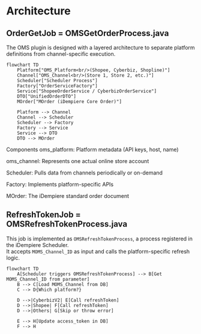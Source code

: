 # Architecture

## OrderGetJob = OMSGetOrderProcess.java

The OMS plugin is designed with a layered architecture to separate platform definitions from channel-specific execution.



```mermaid
flowchart TD
    Platform["OMS_Platform<br/>(Shopee, Cyberbiz, Shopline)"]
    Channel["OMS_Channel<br/>(Store 1, Store 2, etc.)"]
    Scheduler["Scheduler Process"]
    Factory["OrderServiceFactory"]
    Service["ShopeeOrderService / CyberbizOrderService"]
    DTO["UnifiedOrderDTO"]
    MOrder["MOrder (iDempiere Core Order)"]

    Platform --> Channel
    Channel --> Scheduler
    Scheduler --> Factory
    Factory --> Service
    Service --> DTO
    DTO --> MOrder
```

Components
oms_platform: Platform metadata (API keys, host, name)

oms_channel: Represents one actual online store account

Scheduler: Pulls data from channels periodically or on-demand

Factory: Implements platform-specific APIs

MOrder: The iDempiere standard order document


## RefreshTokenJob = OMSRefreshTokenProcess.java

This job is implemented as `OMSRefreshTokenProcess`, a process registered in the iDempiere Scheduler.  
It accepts `MOMS_Channel_ID` as input and calls the platform-specific refresh logic.

```mermaid
flowchart TD
    A[Scheduler triggers OMSRefreshTokenProcess] --> B[Get MOMS_Channel_ID from parameter]
    B --> C[Load MOMS_Channel from DB]
    C --> D{Which platform?}

    D -->|CyberbizV2| E[Call refreshToken]
    D -->|Shopee| F[Call refreshToken]
    D -->|Others| G[Skip or throw error]

    E --> H[Update access_token in DB]
    F --> H
```
